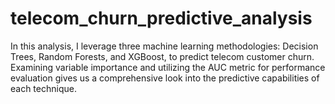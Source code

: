 # telecom_churn_predictive_analysis
In this analysis, I leverage three machine learning methodologies: Decision Trees, Random Forests, and XGBoost, to predict telecom customer churn. 
Examining variable importance and utilizing the AUC metric for performance evaluation gives us a comprehensive look into the predictive capabilities of each technique.
